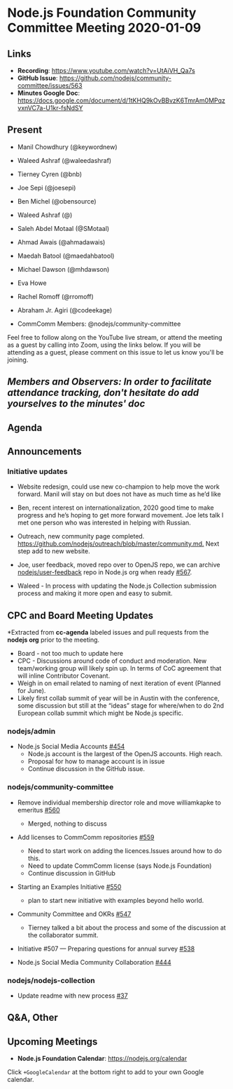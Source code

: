 # Node.js Foundation Community Committee Meeting 2020-01-09

## Links

* **Recording**: <https://www.youtube.com/watch?v=UtAiVH_Qa7s>
* **GitHub Issue**: <https://github.com/nodejs/community-committee/issues/563>
* **Minutes Google Doc**: <https://docs.google.com/document/d/1tKHQ9kOvBBvzK6TmrAm0MPqzvxnVC7a-U1kr-fsNdSY>

## Present

* Manil Chowdhury (@keywordnew)
* Waleed Ashraf (@waleedashraf)
* Tierney Cyren (@bnb)
* Joe Sepi (@joesepi)
* Ben Michel (@obensource)
* Waleed Ashraf (@)
* Saleh Abdel Motaal (@SMotaal)
* Ahmad Awais (@ahmadawais)
* Maedah Batool (@maedahbatool)
* Michael Dawson (@mhdawson)
* Eva Howe
* Rachel Romoff (@rromoff)
* Abraham Jr. Agiri (@codeekage)

* CommComm Members: @nodejs/community-committee

Feel free to follow along on the YouTube live stream, or attend the meeting as a guest
by calling into Zoom, using the links below. If you will be attending as a guest,
please comment on this issue to let us know you'll be joining.

## *Members and Observers: In order to facilitate attendance tracking, don't hesitate do add yourselves to the minutes' doc*

## Agenda

## Announcements

### Initiative updates

* Website redesign, could use new co-champion to help move the work forward. Manil will stay
   on but does not have as much time as he’d like

* Ben, recent interest on internationalization, 2020 good time to make progress and he’s hoping
  to get more forward movement. Joe lets talk I met one person who was interested in helping
  with Russian.

* Outreach, new community page completed. <https://github.com/nodejs/outreach/blob/master/community.md.>  Next step add to new website.

* Joe, user feedback, moved repo over to OpenJS repo, we can archive [nodejs/user-feedback](https://github.com/nodejs/user-feedback) repo in
   Node.js org when ready [#567](https://github.com/nodejs/community-committee/issues/567).

* Waleed - In process with updating the Node.js Collection submission process and making it more open and easy to submit.

## CPC and Board Meeting Updates

*Extracted from **cc-agenda** labeled issues and pull requests from the **nodejs org** prior to the meeting.

* Board - not too much to update here
* CPC - Discussions around code of conduct and moderation.  New team/working group will
   likely spin up. In terms of CoC agreement that will inline Contributor Covenant.
* Weigh in on email related to naming of next iteration of event (Planned for June).  
* Likely first collab summit of year will be in Austin with the conference, some discussion but still
  at the “ideas” stage for where/when to do 2nd European collab summit which might be
  Node.js specific.

### nodejs/admin

* Node.js Social Media Accounts [#454](https://github.com/nodejs/admin/issues/454)
  * Node.js account is the largest of the OpenJS accounts. High reach.
  * Proposal for how to manage account is in issue
  * Continue discussion in the GitHub issue.

### nodejs/community-committee

* Remove individual membership director role and move williamkapke to emeritus [#560](https://github.com/nodejs/community-committee/pull/560)
  * Merged, nothing to discuss

* Add licenses to CommComm repositories [#559](https://github.com/nodejs/community-committee/issues/559)
  * Need to start work on adding the licences.Issues around how to do this.
  * Need to update CommComm license (says Node.js Foundation)
  * Continue discussion in GitHub

* Starting an Examples Initiative [#550](https://github.com/nodejs/community-committee/issues/550)
  * plan to start new initiative with examples beyond hello world.

* Community Committee and OKRs [#547](https://github.com/nodejs/community-committee/issues/547)
  * Tierney talked a bit about the process and some of the discussion
     at the collaborator summit.

* Initiative #507 — Preparing questions for annual survey [#538](https://github.com/nodejs/community-committee/issues/538)

* Node.js Social Media Community Collaboration [#444](https://github.com/nodejs/community-committee/issues/444)

### nodejs/nodejs-collection

* Update readme with new process [#37](https://github.com/nodejs/nodejs-collection/pull/37)

## Q&A, Other

## Upcoming Meetings

* **Node.js Foundation Calendar**: <https://nodejs.org/calendar>

Click `+GoogleCalendar` at the bottom right to add to your own Google calendar.
